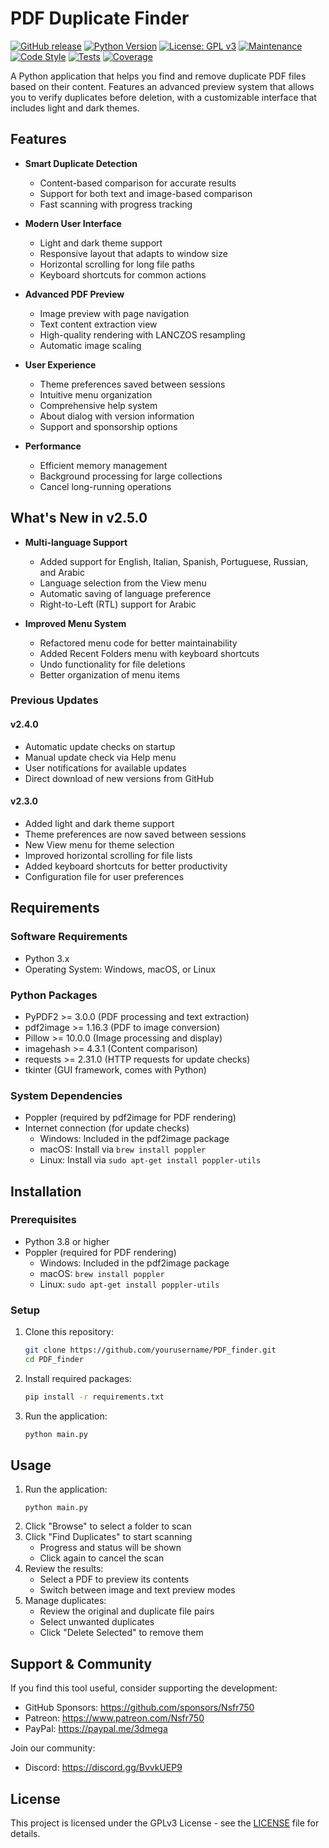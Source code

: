 # PDF Duplicate Finder

[![GitHub release](https://img.shields.io/badge/release-v2.5.0-green.svg?style=for-the-badge)](https://github.com/Nsfr750/pack/PDF_finder/releases/tag/v2.5.0)
[![Python Version](https://img.shields.io/badge/python-3.8+-blue?style=for-the-badge&logo=python&logoColor=white)](https://www.python.org/)
[![License: GPL v3](https://img.shields.io/badge/License-GPLv3-blue.svg?style=for-the-badge)](https://www.gnu.org/licenses/gpl-3.0)
[![Maintenance](https://img.shields.io/badge/Maintained%3F-yes-green.svg?style=for-the-badge)](https://github.com/Nsfr750/PDF_finder/graphs/commit-activity)
[![Code Style](https://img.shields.io/badge/code%20style-black-000000.svg?style=for-the-badge)](https://github.com/psf/black)
[![Tests](https://img.shields.io/badge/tests-passing-green?style=for-the-badge)](https://github.com/Nsfr750/PDF_finder/actions)
[![Coverage](https://img.shields.io/badge/coverage-95%25-brightgreen?style=for-the-badge)](https://codecov.io/gh/Nsfr750/PDF_finder)


A Python application that helps you find and remove duplicate PDF files based on their content. Features an advanced preview system that allows you to verify duplicates before deletion, with a customizable interface that includes light and dark themes.

## Features

- **Smart Duplicate Detection**
  - Content-based comparison for accurate results
  - Support for both text and image-based comparison
  - Fast scanning with progress tracking

- **Modern User Interface**
  - Light and dark theme support
  - Responsive layout that adapts to window size
  - Horizontal scrolling for long file paths
  - Keyboard shortcuts for common actions

- **Advanced PDF Preview**
  - Image preview with page navigation
  - Text content extraction view
  - High-quality rendering with LANCZOS resampling
  - Automatic image scaling

- **User Experience**
  - Theme preferences saved between sessions
  - Intuitive menu organization
  - Comprehensive help system
  - About dialog with version information
  - Support and sponsorship options

- **Performance**
  - Efficient memory management
  - Background processing for large collections
  - Cancel long-running operations

## What's New in v2.5.0

- **Multi-language Support**
  - Added support for English, Italian, Spanish, Portuguese, Russian, and Arabic
  - Language selection from the View menu
  - Automatic saving of language preference
  - Right-to-Left (RTL) support for Arabic

- **Improved Menu System**
  - Refactored menu code for better maintainability
  - Added Recent Folders menu with keyboard shortcuts
  - Undo functionality for file deletions
  - Better organization of menu items

### Previous Updates

#### v2.4.0
- Automatic update checks on startup
- Manual update check via Help menu
- User notifications for available updates
- Direct download of new versions from GitHub

#### v2.3.0
- Added light and dark theme support
- Theme preferences are now saved between sessions
- New View menu for theme selection
- Improved horizontal scrolling for file lists
- Added keyboard shortcuts for better productivity
- Configuration file for user preferences

## Requirements

### Software Requirements
- Python 3.x
- Operating System: Windows, macOS, or Linux

### Python Packages
- PyPDF2 >= 3.0.0 (PDF processing and text extraction)
- pdf2image >= 1.16.3 (PDF to image conversion)
- Pillow >= 10.0.0 (Image processing and display)
- imagehash >= 4.3.1 (Content comparison)
- requests >= 2.31.0 (HTTP requests for update checks)
- tkinter (GUI framework, comes with Python)

### System Dependencies
- Poppler (required by pdf2image for PDF rendering)
- Internet connection (for update checks)
  - Windows: Included in the pdf2image package
  - macOS: Install via `brew install poppler`
  - Linux: Install via `sudo apt-get install poppler-utils`

## Installation

### Prerequisites
- Python 3.8 or higher
- Poppler (required for PDF rendering)
  - Windows: Included in the pdf2image package
  - macOS: `brew install poppler`
  - Linux: `sudo apt-get install poppler-utils`

### Setup
1. Clone this repository:
   ```bash
   git clone https://github.com/yourusername/PDF_finder.git
   cd PDF_finder
   ```

2. Install required packages:
   ```bash
   pip install -r requirements.txt
   ```

3. Run the application:
   ```bash
   python main.py
   ```

## Usage

1. Run the application:
   ```
   python main.py
   ```
2. Click "Browse" to select a folder to scan
3. Click "Find Duplicates" to start scanning
   - Progress and status will be shown
   - Click again to cancel the scan
4. Review the results:
   - Select a PDF to preview its contents
   - Switch between image and text preview modes
5. Manage duplicates:
   - Review the original and duplicate file pairs
   - Select unwanted duplicates
   - Click "Delete Selected" to remove them

## Support & Community

If you find this tool useful, consider supporting the development:

- GitHub Sponsors: https://github.com/sponsors/Nsfr750
- Patreon: https://www.patreon.com/Nsfr750
- PayPal: https://paypal.me/3dmega

Join our community:
- Discord: https://discord.gg/BvvkUEP9

## License

This project is licensed under the GPLv3 License - see the [LICENSE](LICENSE) file for details.
